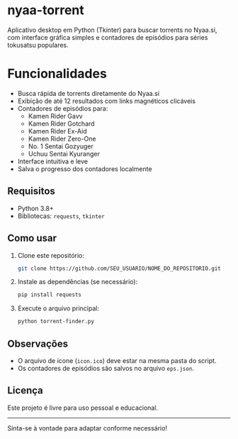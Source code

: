 # nyaa-torrent

Aplicativo desktop em Python (Tkinter) para buscar torrents no Nyaa.si, com interface gráfica simples e contadores de episódios para séries tokusatsu populares.

# Funcionalidades

- Busca rápida de torrents diretamente do Nyaa.si
- Exibição de até 12 resultados com links magnéticos clicáveis
- Contadores de episódios para:
  - Kamen Rider Gavv
  - Kamen Rider Gotchard
  - Kamen Rider Ex-Aid
  - Kamen Rider Zero-One
  - No. 1 Sentai Gozyuger
  - Uchuu Sentai Kyuranger
- Interface intuitiva e leve
- Salva o progresso dos contadores localmente

## Requisitos

- Python 3.8+
- Bibliotecas: `requests`, `tkinter`

## Como usar

1. Clone este repositório:
    ```bash
    git clone https://github.com/SEU_USUARIO/NOME_DO_REPOSITORIO.git
    ```
2. Instale as dependências (se necessário):
    ```bash
    pip install requests
    ```
3. Execute o arquivo principal:
    ```bash
    python torrent-finder.py
    ```

## Observações

- O arquivo de ícone (`icon.ico`) deve estar na mesma pasta do script.
- Os contadores de episódios são salvos no arquivo `eps.json`.

## Licença

Este projeto é livre para uso pessoal e educacional.

---

Sinta-se à vontade para adaptar conforme necessário!
